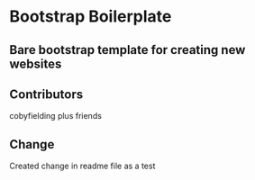 # Bootstrap Boilerplate

## Bare bootstrap template for creating new websites

## Contributors
cobyfielding plus friends

## Change
Created change in readme file as a test
